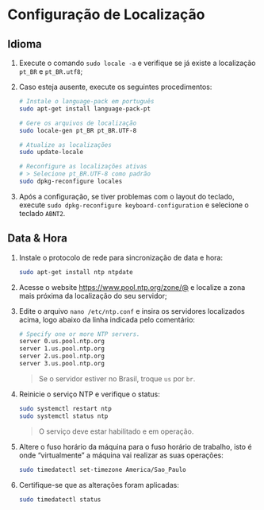 # Configuração de Localização

## Idioma

1. Execute o comando `sudo locale -a` e verifique se já existe a localização `pt_BR` e `pt_BR.utf8`;

2. Caso esteja ausente, execute os seguintes procedimentos:

   ```bash
   # Instale o language-pack em português
   sudo apt-get install language-pack-pt
   
   # Gere os arquivos de localização
   sudo locale-gen pt_BR pt_BR.UTF-8
   
   # Atualize as localizações
   sudo update-locale
   
   # Reconfigure as localizações ativas
   # > Selecione pt_BR.UTF-8 como padrão
   sudo dpkg-reconfigure locales
   ```

3. Após a configuração, se tiver problemas com o layout do teclado, execute `sudo dpkg-reconfigure keyboard-configuration` e selecione o teclado `ABNT2`.

## Data & Hora

1. Instale o protocolo de rede para sincronização de data e hora:

   ```bash
   sudo apt-get install ntp ntpdate
   ```

2. Acesse o website https://www.pool.ntp.org/zone/@ e localize a zona mais próxima da localização do seu servidor;

3. Edite o arquivo `nano /etc/ntp.conf` e insira os servidores localizados acima, logo abaixo da linha indicada pelo comentário:

   ```bash
   # Specify one or more NTP servers.
   server 0.us.pool.ntp.org
   server 1.us.pool.ntp.org
   server 2.us.pool.ntp.org
   server 3.us.pool.ntp.org
   ```

   > Se o servidor estiver no Brasil, troque `us` por `br`.

4. Reinicie o serviço NTP e verifique o status:

   ```bash
   sudo systemctl restart ntp
   sudo systemctl status ntp
   ```

   > O serviço deve estar habilitado e em operação.

5. Altere o fuso horário da máquina para o fuso horário de trabalho, isto é onde “virtualmente” a máquina vai realizar as suas operações:

   ```bash
   sudo timedatectl set-timezone America/Sao_Paulo
   ```

6. Certifique-se que as alterações foram aplicadas:

   ```bash
   sudo timedatectl status
   ```

   